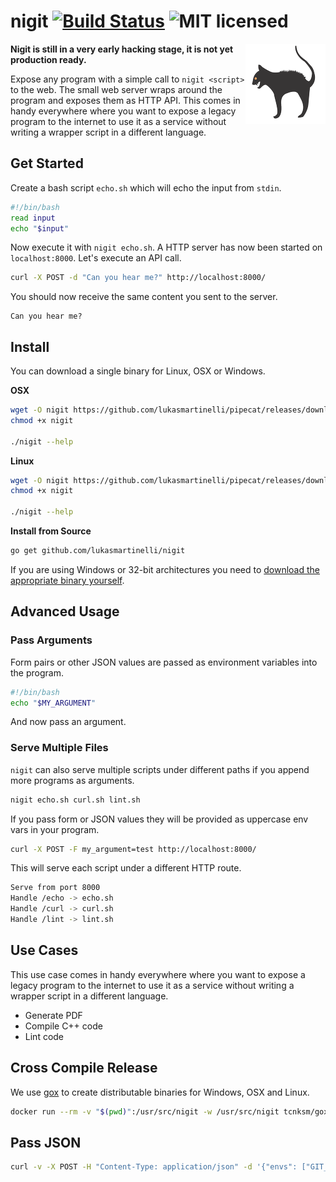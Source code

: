 # nigit [![Build Status](https://travis-ci.org/lukasmartinelli/nigit.svg)](https://travis-ci.org/lukasmartinelli/nigit) ![MIT licensed](https://img.shields.io/badge/license-MIT-blue.svg)

<img align="right" alt="nigit cat logo" src="logo.png" />

**Nigit is still in a very early hacking stage, it is not yet production ready.**

Expose any program with a simple call to `nigit <script>` to the web.
The small web server wraps around the program and exposes them as HTTP API.
This comes in handy everywhere where you want to expose a legacy
program to the internet to use it as a service without writing a wrapper script
in a different language.

## Get Started

Create a bash script `echo.sh` which will echo the input from `stdin`.

```bash
#!/bin/bash
read input
echo "$input"
```

Now execute it with `nigit echo.sh`.
A HTTP server has now been started on `localhost:8000`.
Let's execute an API call.

```bash
curl -X POST -d "Can you hear me?" http://localhost:8000/
```

You should now receive the same content you sent to the server.

```
Can you hear me?
```

## Install

You can download a single binary for Linux, OSX or Windows.

**OSX**

```bash
wget -O nigit https://github.com/lukasmartinelli/pipecat/releases/download/v0.1-alpha/nigit_darwin_amd64
chmod +x nigit

./nigit --help
```

**Linux**

```bash
wget -O nigit https://github.com/lukasmartinelli/pipecat/releases/download/v0.1-alpha/nigit_linux_amd64
chmod +x nigit

./nigit --help
```

**Install from Source**

```bash
go get github.com/lukasmartinelli/nigit
```

If you are using Windows or 32-bit architectures you need to [download the appropriate binary
yourself](https://github.com/lukasmartinelli/nigit/releases/latest).

## Advanced Usage

### Pass Arguments

Form pairs or other JSON values are passed as environment variables into the program.

```bash
#!/bin/bash
echo "$MY_ARGUMENT"
```

And now pass an argument.

### Serve Multiple Files

`nigit` can also serve multiple scripts under different paths if you
append more programs as arguments.

```bash
nigit echo.sh curl.sh lint.sh
```

If you pass form or JSON values they will be provided as uppercase
env vars in your program.

```bash
curl -X POST -F my_argument=test http://localhost:8000/
```

This will serve each script under a different HTTP route.

```bash
Serve from port 8000
Handle /echo -> echo.sh
Handle /curl -> curl.sh
Handle /lint -> lint.sh
```

## Use Cases

This use case comes in handy everywhere where you want to expose a legacy
program to the internet to use it as a service without writing a wrapper
script in a different language.

- Generate PDF
- Compile C++ code
- Lint code

## Cross Compile Release

We use [gox](https://github.com/mitchellh/gox) to create distributable
binaries for Windows, OSX and Linux.

```bash
docker run --rm -v "$(pwd)":/usr/src/nigit -w /usr/src/nigit tcnksm/gox:1.4.2-light
```

## Pass JSON

```bash
curl -v -X POST -H "Content-Type: application/json" -d '{"envs": ["GIT_REPOSITORY=https://github.com/sdiehl/tinyjit.git"]}' http://localhost:8000/hlint
```
